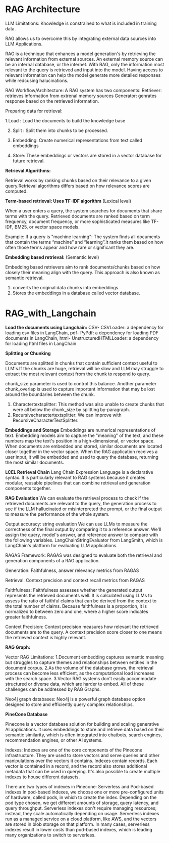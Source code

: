 # RAG Architecture 

LLM Limitations: Knowledge is constrained to what is included in training data.

RAG allows us to overcome this by integrating external data sources into LLM Applications.

RAG is a technique that enhances a model generation's by retrieving the relevant information from external sources. An external memory source can be an internal database, or the internet.
With RAG, only the information most relevant to the query is retrieved and input into the model.
Having access to relevant information can help the model generate more detailed responses while redcusing halucinations.

RAG Workflow/Architecture:
A RAG system has two components:
Retriever: retrieves information from extrenal memory sources
Generator: genrates response based on the retrieved information.

Preparing data for retrieval:

 1.Load : Load the documents to build the knowledge base

2. Split : Split them into chunks to be processed.

3. Embedding: Create numerical representations from text called embeddings

4. Store: These embeddings or vectors are stored in a vector database for future retrieval.

**Retrieval Algorithms:**

Retrieval works by ranking chunks based on their relevance to a given query.Retrieval algorithms differs based on how relevance scores are computed.

**Term-based retrieval: Uses TF-IDF algorithm** (Lexical leval)

When a user enters a query, the system searches for documents that share terms with the query.
Retrieved documents are ranked based on term frequency, document frequency, or more sophisticated measures like TF-IDF, BM25, or vector space models.

Example:
If a query is "machine learning":
The system finds all documents that contain the terms “machine” and “learning”.It ranks them based on how often those terms appear and how rare or significant they are.

**Embedding based retrieval:** (Semantic level)

Embedding based retrievers aim to rank documents/chunks based on how closely their meaning align with the query. This approach is also known as semantic retrieval.
1. converts the original data chunks into embeddings.
2. Stores the embeddings in a database called vector database.


# RAG_with_Langchain
**Load the documents using Langchain:**
CSV- CSVLoader: a dependency for loading csv files in LangChain, pdf- PyPdf: a dependency for loading PDF documents in LangChain, html- UnstructuredHTMLLoader: a dependency for loading html files in LangChain

**Splitting or Chunking**

Documents are splitted in chunks that contain sufficient context useful to LLM's.If the chunks are huge, retrieval will be slow and LLM may struggle to extract the most relevant context from the chunk to respond to query. 

chunk_size parameter is used to control this balance. Another parameter chunk_overlap is used to capture important information that may be lost around the boundaries between the chunk.

1. Charactertextsplitter: This method was also unable to create chunks that were all below the chunk_size by splitting by-paragraph.
2. Recursivecharactertextsplitter: We can improve with RecursiveCharacterTextSplitter.

**Embeddings and Storage**
Embeddings are numerical representations of text.
Embedding models aim to capture the "meaning" of the text, and these numbers map the text's position in a high-dimensional, or vector space.
When documents are embedded and stored, similar documents are located closer together in the vector space. When the RAG application receives a user input, it will be embedded and used to query the database, returning the most similar documents.


**LCEL Retrieval Chain**
Lang Chain Expression Language is a declarative syntax.
It is particularly relevant to RAG systems because it creates modular, reusable pipelines that can combine retrieval and generation components together.

**RAG Evaluation**
We can evaluate the retrieval process to check if the retrieved documents are relevant to the query, 
the generation process to see if the LLM hallucinated or misinterpreted the prompt, or 
the final output to measure the performance of the whole system.

Output accuracy: string evaluation
We can use LLMs to measure the correctness of the final output by comparing it to a reference answer. We'll assign the query, model's answer, and reference answer to compare with the following variables.
LangChainStringEvaluator from LangSmith, which is LangChain's platform for evaluating LLM applications. 

RAGAS Framework:
RAGAS was designed to evaluate both the retrieval and generation components of a RAG application.

Generation: Faithfulness, answer relevancy metrics from RAGAS

Retrieval: Context precision and context recall metrics from RAGAS

Faithfulness: Faithfulness assesses whether the generated output represents the retrieved documents well. It is calculated using LLMs to assess the ratio of faithful claims that can be derived from the context to the total number of claims. Because faithfulness is a proportion, it is normalized to between zero and one, where a higher score indicates greater faithfulness.

Context Precision: Context precision measures how relevant the retrieved documents are to the query. A context precision score closer to one means the retrieved context is highly relevant.

**RAG Graph:**

Vector RAG Limitations:
1.Document embedding captures semantic meaning but struggles to capture themes and relationships between entities in the document corpus.
2.As the volume of the database grows, the retrieval process can become less efficient, as the computational load increases with the search space.
3.Vector RAG systems don't easily accommodate structured or diverse data, which are harder to embed.
All of these challenges can be addressed by RAG Graphs.

Neo4j graph databases:
Neo4j is a powerful graph database option designed to store and efficiently query complex relationships.




**PineCone Database**

Pinecone is a vector database solution for building and scaling generative AI applications. 
It uses embeddings to store and retrieve data based on their semantic similarity, which is often integrated into chatbots, search engines, recommendation engines, or other AI systems. 

Indexes:
Indexes are one of the core components of the Pinecone infrastructure. 
They are used to store vectors and serve queries and other manipulations over the vectors it contains. 
Indexes contain records. Each vector is contained in a record, and the record also stores additional metadata that can be used in querying. 
It's also possible to create multiple indexes to house different datasets.

There are two types of indexes in Pinecone: 
Serverless and Pod-based indexes 
In pod-based indexes, we choose one or more pre-configured units of hardware, called pods, in which to create the index. Depending on the pod type chosen, we get different amounts of storage, query latency, and query throughput. 
Serverless indexes don't require managing resources; instead, they scale automatically depending on usage. 
Serverless indexes run as a managed service on a cloud platform, like AWS, and the vectors are stored in blob storage on that platform. In many cases, serverless indexes result in lower costs than pod-based indexes, which is leading many organizations to switch to serverless.




